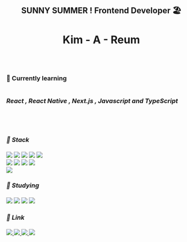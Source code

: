 <div align="center">
<h2> SUNNY SUMMER ! Frontend Developer 🏖 <h1> Kim - A - Reum </h1> <br/><br/>
<div align = "left">
<h3> 📖  Currently learning <br/><br/><br/>
<i> React , React Native , Next.js , Javascript and TypeScript<br/><br/>
<br/>

<!-- <br/><br/><br/>
이유있는 로직을 짜는 **효율적인 프론트엔드 개발자** 김아름입니다. -->
<!-- <br/><br/> -->
  
<br/>

####  📍 Stack
<img src="https://img.shields.io/badge/JavaScript-F7DF1E?style=flat-square&logo=JavaScript&logoColor=white"/> 
<img src="https://img.shields.io/badge/TypeScript-3178C6?style=flat-square&logo=TypeScript&logoColor=white"/> 
<img src="https://img.shields.io/badge/HTML5-E34F26?style=flat-square&logo=HTML5&logoColor=white"/> 
<img src="https://img.shields.io/badge/Emotion-d36ac2?style=flat-square"/> 
<img src="https://img.shields.io/badge/CSS3-1572B6?style=flat-square&logo=CSS3&logoColor=white"/><br/>
<img src="https://img.shields.io/badge/React-61DAFB?style=flat-square&logo=React&logoColor=white"/> 
<img src="https://img.shields.io/badge/Next.js-000000?style=flat-square&logo=Next.js&logoColor=white"/> 
<img src="https://img.shields.io/badge/GraphQL-E10098?style=flat-square&logo=GraphQL&logoColor=white"/>
<img src="https://img.shields.io/badge/Apollo Client-311C87?style=flat-square&logo=Apollo GraphQL&logoColor=white"/><br/>
<img src="https://img.shields.io/badge/jQuery-0769AD?style=flat-square&logo=jQuery&logoColor=white"/> 



<br/>
  
#### 📍 Studying
<img src="https://img.shields.io/badge/GCP-4285F4?style=flat-square&logo=Google Cloud&logoColor=white"/> 
<img src="https://img.shields.io/badge/AWS-232F3E?style=flat-square&logo=Amazon AWS&logoColor=white"/> 
<img src="https://img.shields.io/badge/Docker-2496ED?style=flat-square&logo=Docker&logoColor=white"/> 
<img src="https://img.shields.io/badge/React Native-61DAFB?style=flat-square&logo=React&logoColor=white"/>

<br/>
  
#### 📍  Link
<a href="https://summereum.notion.site/SUNNY-SUMMER-5d8c27f89cf040088999a027e9ddbfdd" target="_blank">
<img src="https://img.shields.io/badge/Tech Notion-09a5ed?style=flat-square"/> 
<a href="https://summereumi.tistory.com/" target="_blank">
<img src="https://img.shields.io/badge/Tech Blog-09a5ed?style=flat-square"/> 
<a href="https://velog.io/@kimareum" target="_blank">
<img src="https://img.shields.io/badge/Til Blog-09a5ed?style=flat-square"/> 
<a href="mailto:mollyddong@gmail.com" target="_blank">
<img src="https://img.shields.io/badge/Gmail-BB001B?style=flat-square"/>
  
</div>
